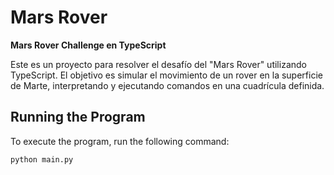 # Mars Rover

**Mars Rover Challenge en TypeScript**

Este es un proyecto para resolver el desafío del "Mars Rover" utilizando TypeScript. El objetivo es simular el movimiento de un rover en la superficie de Marte, interpretando y ejecutando comandos en una cuadrícula definida.

## Running the Program

To execute the program, run the following command:

```bash
python main.py
```
